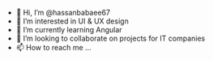 - 👋 Hi, I’m @hassanbabaee67
- 👀 I’m interested in UI & UX design
- 🌱 I’m currently learning Angular 
- 💞️ I’m looking to collaborate on  projects for IT companies
- 📫 How to reach me ...

<!---
hassanbabaee67/hassanbabaee67 is a ✨ special ✨ repository because its `README.md` (this file) appears on your GitHub profile.
You can click the Preview link to take a look at your changes.
--->

